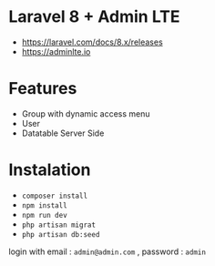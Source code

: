 # Laravel 8 + Admin LTE
- https://laravel.com/docs/8.x/releases
- https://adminlte.io

# Features
- Group with dynamic access menu
- User
- Datatable Server Side

# Instalation
- `composer install`
- `npm install`
- `npm run dev`
- `php artisan migrat`
- `php artisan db:seed`

login with email : `admin@admin.com` , password : `admin`


